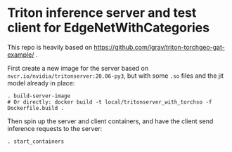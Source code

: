 # Triton inference server and test client for EdgeNetWithCategories

This repo is heavily based on https://github.com/lgray/triton-torchgeo-gat-example/ .

First create a new image for the server based on `nvcr.io/nvidia/tritonserver:20.06-py3`,
but with some `.so` files and the jit model already in place:

```
. build-server-image
# Or directly: docker build -t local/tritonserver_with_torchso -f Dockerfile.build .
```

Then spin up the server and client containers, and have the client send inference requests
to the server:

```
. start_containers
```
